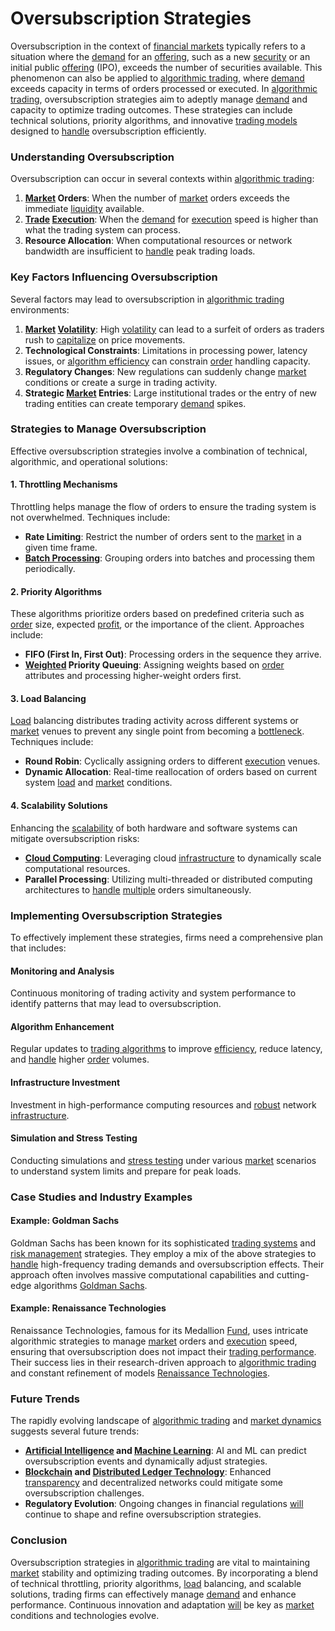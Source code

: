 # Oversubscription Strategies

Oversubscription in the context of [financial markets](../f/financial_market.md) typically refers to a situation where the [demand](../d/demand.md) for an [offering](../o/offering.md), such as a new [security](../s/security.md) or an initial public [offering](../o/offering.md) (IPO), exceeds the number of securities available. This phenomenon can also be applied to [algorithmic trading](../a/algorithmic_trading.md), where [demand](../d/demand.md) exceeds capacity in terms of orders processed or executed. In [algorithmic trading](../a/algorithmic_trading.md), oversubscription strategies aim to adeptly manage [demand](../d/demand.md) and capacity to optimize trading outcomes. These strategies can include technical solutions, priority algorithms, and innovative [trading models](../t/trading_models.md) designed to [handle](../h/handle.md) oversubscription efficiently.

### Understanding Oversubscription

Oversubscription can occur in several contexts within [algorithmic trading](../a/algorithmic_trading.md):
1. **[Market](../m/market.md) Orders**: When the number of [market](../m/market.md) orders exceeds the immediate [liquidity](../l/liquidity.md) available.
2. **[Trade](../t/trade.md) [Execution](../e/execution.md)**: When the [demand](../d/demand.md) for [execution](../e/execution.md) speed is higher than what the trading system can process.
3. **Resource Allocation**: When computational resources or network bandwidth are insufficient to [handle](../h/handle.md) peak trading loads.

### Key Factors Influencing Oversubscription

Several factors may lead to oversubscription in [algorithmic trading](../a/algorithmic_trading.md) environments:
1. **[Market](../m/market.md) [Volatility](../v/volatility.md)**: High [volatility](../v/volatility.md) can lead to a surfeit of orders as traders rush to [capitalize](../c/capitalize.md) on price movements.
2. **Technological Constraints**: Limitations in processing power, latency issues, or [algorithm efficiency](../a/algorithm_efficiency.md) can constrain [order](../o/order.md) handling capacity.
3. **Regulatory Changes**: New regulations can suddenly change [market](../m/market.md) conditions or create a surge in trading activity.
4. **Strategic [Market](../m/market.md) Entries**: Large institutional trades or the entry of new trading entities can create temporary [demand](../d/demand.md) spikes.

### Strategies to Manage Oversubscription

Effective oversubscription strategies involve a combination of technical, algorithmic, and operational solutions:

#### 1. **Throttling Mechanisms**

Throttling helps manage the flow of orders to ensure the trading system is not overwhelmed. Techniques include:
- **Rate Limiting**: Restrict the number of orders sent to the [market](../m/market.md) in a given time frame.
- **[Batch Processing](../b/batch_processing.md)**: Grouping orders into batches and processing them periodically.

#### 2. **Priority Algorithms**

These algorithms prioritize orders based on predefined criteria such as [order](../o/order.md) size, expected [profit](../p/profit.md), or the importance of the client. Approaches include:
- **FIFO (First In, First Out)**: Processing orders in the sequence they arrive.
- **[Weighted](../w/weighted.md) Priority Queuing**: Assigning weights based on [order](../o/order.md) attributes and processing higher-weight orders first.

#### 3. **Load Balancing**

[Load](../l/load.md) balancing distributes trading activity across different systems or [market](../m/market.md) venues to prevent any single point from becoming a [bottleneck](../b/bottleneck.md). Techniques include:
- **Round Robin**: Cyclically assigning orders to different [execution](../e/execution.md) venues.
- **Dynamic Allocation**: Real-time reallocation of orders based on current system [load](../l/load.md) and [market](../m/market.md) conditions.

#### 4. **Scalability Solutions**

Enhancing the [scalability](../s/scalability.md) of both hardware and software systems can mitigate oversubscription risks:
- **[Cloud Computing](../c/cloud_computing_in_trading.md)**: Leveraging cloud [infrastructure](../i/infrastructure.md) to dynamically scale computational resources.
- **Parallel Processing**: Utilizing multi-threaded or distributed computing architectures to [handle](../h/handle.md) [multiple](../m/multiple.md) orders simultaneously.

### Implementing Oversubscription Strategies

To effectively implement these strategies, firms need a comprehensive plan that includes:

#### **Monitoring and Analysis**
Continuous monitoring of trading activity and system performance to identify patterns that may lead to oversubscription.

#### **Algorithm Enhancement**
Regular updates to [trading algorithms](../t/trading_algorithms.md) to improve [efficiency](../e/efficiency.md), reduce latency, and [handle](../h/handle.md) higher [order](../o/order.md) volumes.

#### **Infrastructure Investment**
Investment in high-performance computing resources and [robust](../r/robust.md) network [infrastructure](../i/infrastructure.md).

#### **Simulation and Stress Testing**
Conducting simulations and [stress testing](../s/stress_testing_in_trading.md) under various [market](../m/market.md) scenarios to understand system limits and prepare for peak loads.

### Case Studies and Industry Examples

#### **Example: Goldman Sachs**
Goldman Sachs has been known for its sophisticated [trading systems](../t/trading_systems.md) and [risk management](../r/risk_management.md) strategies. They employ a mix of the above strategies to [handle](../h/handle.md) high-frequency trading demands and oversubscription effects. Their approach often involves massive computational capabilities and cutting-edge algorithms [Goldman Sachs](https://www.goldmansachs.com/).

#### **Example: Renaissance Technologies**
Renaissance Technologies, famous for its Medallion [Fund](../f/fund.md), uses intricate algorithmic strategies to manage [market](../m/market.md) orders and [execution](../e/execution.md) speed, ensuring that oversubscription does not impact their [trading performance](../t/trading_performance.md). Their success lies in their research-driven approach to [algorithmic trading](../a/algorithmic_trading.md) and constant refinement of models [Renaissance Technologies](https://www.rentec.com/).

### Future Trends

The rapidly evolving landscape of [algorithmic trading](../a/algorithmic_trading.md) and [market dynamics](../m/market_dynamics.md) suggests several future trends:
- **[Artificial Intelligence](../a/artificial_intelligence_in_trading.md) and [Machine Learning](../m/machine_learning.md)**: AI and ML can predict oversubscription events and dynamically adjust strategies.
- **[Blockchain](../b/blockchain_in_trading.md) and [Distributed Ledger Technology](../d/distributed_ledger_technology.md)**: Enhanced [transparency](../t/transparency.md) and decentralized networks could mitigate some oversubscription challenges.
- **Regulatory Evolution**: Ongoing changes in financial regulations [will](../w/will.md) continue to shape and refine oversubscription strategies.

### Conclusion

Oversubscription strategies in [algorithmic trading](../a/algorithmic_trading.md) are vital to maintaining [market](../m/market.md) stability and optimizing trading outcomes. By incorporating a blend of technical throttling, priority algorithms, [load](../l/load.md) balancing, and scalable solutions, trading firms can effectively manage [demand](../d/demand.md) and enhance performance. Continuous innovation and adaptation [will](../w/will.md) be key as [market](../m/market.md) conditions and technologies evolve.
